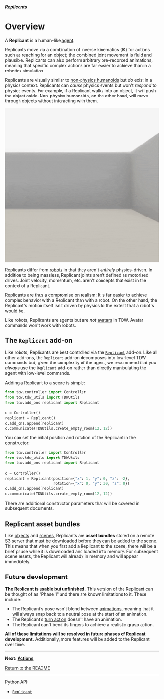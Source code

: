 ##### Replicants

# Overview

A **Replicant** is a human-like [agent](../agents/overview.md).

Replicants move via a combination of inverse kinematics (IK) for actions such as reaching for an object; the combined joint movement is fluid and plausible. Replicants can also perform arbitrary pre-recorded animations, meaning that specific complex actions are far easier to achieve than in a robotics simulation.

Replicants are visually similar to [non-physics humanoids](../non_physics_humanoids/overview.md) but *do* exist in a physics context. Replicants can *cause* physics events but won't *respond* to physics events. For example, if a Replicant walks into an object, it will push the object aside. Non-physics humanoids, on the other hand, will move through objects without interacting with them.

![](images/crash.gif)

Replicants differ from [robots](../robots/overview.md) in that they aren't *entirely* physics-driven. In addition  to being massless, Replicant joints aren't defined as motorized drives. Joint velocity, momentum, etc. aren't concepts that exist in the context of a Replicant.

Replicants are thus a compromise on realism: It is far easier to achieve complex behavior with a Replicant than with a robot. On the other hand, the Replicant's motion itself isn't driven by physics to the extent that a robot's would be.

Like robots, Replicants are agents but are *not* [avatars](../core_concepts/avatars.md) in TDW. Avatar commands won't work with robots.

## The `Replicant` add-on

Like robots, Replicants are best controlled via the [`Replicant`](../../python/add_ons/replicant.md) add-on. Like all other add-ons, the `Replicant` add-on decomposes into low-level TDW commands but, given the complexity of the agent, we recommend that you *always* use the `Replicant` add-on rather than directly manipulating the agent with low-level commands.

Adding a Replicant to a scene is simple:

```python
from tdw.controller import Controller
from tdw.tdw_utils import TDWUtils
from tdw.add_ons.replicant import Replicant

c = Controller()
replicant = Replicant()
c.add_ons.append(replicant)
c.communicate(TDWUtils.create_empty_room(12, 12))
```

You can set the initial position and rotation of the Replicant in the constructor:

```python
from tdw.controller import Controller
from tdw.tdw_utils import TDWUtils
from tdw.add_ons.replicant import Replicant

c = Controller()
replicant = Replicant(position={"x": 1, "y": 0, "z": -2},
                      rotation={"x": 0, "y": 30, "z": 0})
c.add_ons.append(replicant)
c.communicate(TDWUtils.create_empty_room(12, 12))
```

There are additional constructor parameters that will be covered in subsequent documents.

## Replicant asset bundles

Like [objects](../core_concepts/objects.md) and [scenes](../core_concepts/scenes.md), Replicants are **asset bundles** stored on a remote S3 server that must be downloaded before they can be added to the scene. This means that when you first add a Replicant to the scene, there will be a brief pause while it is downloaded and loaded into memory. For subsequent scene resets, the Replicant will already in memory and will appear immediately.

## Future development

**The Replicant is usable but unfinished.** This version of the Replicant can be thought of as "Phase 1" and there are known limitations to it. These include:

- The Replicant's pose won't blend between [animations](animations.md), meaning that it will always snap back to a neutral pose at the start of an animation. 
- The Replicant's [turn action](movement.md) doesn't have an animation.
- The Replicant can't bend its fingers to achieve a realistic grasp action.

**All of these limitations will be resolved in future phases of Replicant development.** Additionally, more features will be added to the Replicant over time.

***

**Next: [Actions](actions.md)**

[Return to the README](../../../README.md)

***

Python API:

- [`Replicant`](../../python/add_ons/replicant.md)